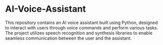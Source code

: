 # AI-Voice-Assistant
This repository contains an AI voice assistant built using Python, designed to interact with users through voice commands and perform various tasks. The project utilizes speech recognition and synthesis libraries to enable seamless communication between the user and the assistant.
